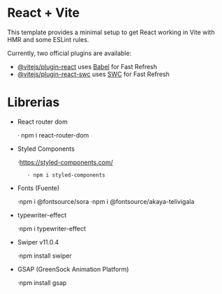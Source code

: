 # React + Vite

This template provides a minimal setup to get React working in Vite with HMR and some ESLint rules.

Currently, two official plugins are available:

- [@vitejs/plugin-react](https://github.com/vitejs/vite-plugin-react/blob/main/packages/plugin-react/README.md) uses [Babel](https://babeljs.io/) for Fast Refresh
- [@vitejs/plugin-react-swc](https://github.com/vitejs/vite-plugin-react-swc) uses [SWC](https://swc.rs/) for Fast Refresh


# Librerias

- React router dom
    
    · npm i react-router-dom

- Styled Components 
   
    ·https://styled-components.com/
    
         · npm i styled-components

- Fonts (Fuente)

    ·npm i @fontsource/sora
    ·npm i @fontsource/akaya-telivigala

- typewriter-effect

    ·npm i typewriter-effect

- Swiper v11.0.4

    ·npm install swiper

- GSAP (GreenSock Animation Platform)

    ·npm install gsap
